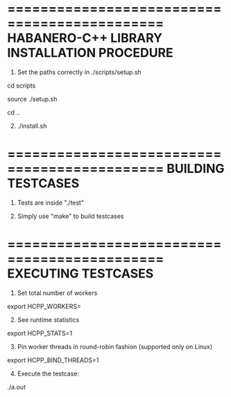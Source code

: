 =============================================
HABANERO-C++ LIBRARY INSTALLATION PROCEDURE
=============================================

1) Set the paths correctly in ./scripts/setup.sh

cd scripts

source ./setup.sh

cd ..

2) ./install.sh

=============================================
BUILDING TESTCASES
=============================================

1) Tests are inside "./test" 

2) Simply use "make" to build testcases

=============================================
EXECUTING TESTCASES
=============================================

1) Set total number of workers

export HCPP_WORKERS=<N>

2) See runtime statistics

export HCPP_STATS=1

3) Pin worker threads in round-robin fashion (supported only on Linux)

export HCPP_BIND_THREADS=1

4) Execute the testcase:

./a.out <command line args>
